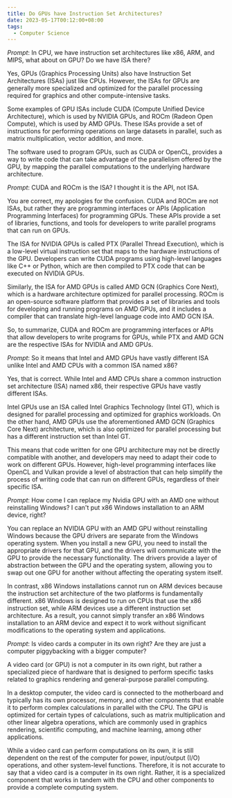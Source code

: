 ```yaml
---
title: Do GPUs have Instruction Set Architectures?
date: 2023-05-17T00:12:00+08:00
tags:
  - Computer Science
---
```

_Prompt_: 
In CPU, we have instruction set architectures like x86, ARM, and MIPS, what about on GPU? Do we have ISA there?

Yes, GPUs (Graphics Processing Units) also have Instruction Set Architectures (ISAs) just like CPUs. However, the ISAs for GPUs are generally more specialized and optimized for the parallel processing required for graphics and other compute-intensive tasks.

Some examples of GPU ISAs include CUDA (Compute Unified Device Architecture), which is used by NVIDIA GPUs, and ROCm (Radeon Open Compute), which is used by AMD GPUs. These ISAs provide a set of instructions for performing operations on large datasets in parallel, such as matrix multiplication, vector addition, and more.

The software used to program GPUs, such as CUDA or OpenCL, provides a way to write code that can take advantage of the parallelism offered by the GPU, by mapping the parallel computations to the underlying hardware architecture.

_Prompt_: 
CUDA and ROCm is the ISA? I thought it is the API, not ISA.

You are correct, my apologies for the confusion. CUDA and ROCm are not ISAs, but rather they are programming interfaces or APIs (Application Programming Interfaces) for programming GPUs. These APIs provide a set of libraries, functions, and tools for developers to write parallel programs that can run on GPUs.

The ISA for NVIDIA GPUs is called PTX (Parallel Thread Execution), which is a low-level virtual instruction set that maps to the hardware instructions of the GPU. Developers can write CUDA programs using high-level languages like C++ or Python, which are then compiled to PTX code that can be executed on NVIDIA GPUs.

Similarly, the ISA for AMD GPUs is called AMD GCN (Graphics Core Next), which is a hardware architecture optimized for parallel processing. ROCm is an open-source software platform that provides a set of libraries and tools for developing and running programs on AMD GPUs, and it includes a compiler that can translate high-level language code into AMD GCN ISA.

So, to summarize, CUDA and ROCm are programming interfaces or APIs that allow developers to write programs for GPUs, while PTX and AMD GCN are the respective ISAs for NVIDIA and AMD GPUs.

_Prompt_: 
So it means that Intel and AMD GPUs have vastly different ISA unlike Intel and AMD CPUs with a common ISA named x86?

Yes, that is correct. While Intel and AMD CPUs share a common instruction set architecture (ISA) named x86, their respective GPUs have vastly different ISAs.

Intel GPUs use an ISA called Intel Graphics Technology (Intel GT), which is designed for parallel processing and optimized for graphics workloads. On the other hand, AMD GPUs use the aforementioned AMD GCN (Graphics Core Next) architecture, which is also optimized for parallel processing but has a different instruction set than Intel GT.

This means that code written for one GPU architecture may not be directly compatible with another, and developers may need to adapt their code to work on different GPUs. However, high-level programming interfaces like OpenCL and Vulkan provide a level of abstraction that can help simplify the process of writing code that can run on different GPUs, regardless of their specific ISA.

_Prompt_: 
How come I can replace my Nvidia GPU with an AMD one without reinstalling Windows? I can't put x86 Windows installation to an ARM device, right?

You can replace an NVIDIA GPU with an AMD GPU without reinstalling Windows because the GPU drivers are separate from the Windows operating system. When you install a new GPU, you need to install the appropriate drivers for that GPU, and the drivers will communicate with the GPU to provide the necessary functionality. The drivers provide a layer of abstraction between the GPU and the operating system, allowing you to swap out one GPU for another without affecting the operating system itself.

In contrast, x86 Windows installations cannot run on ARM devices because the instruction set architecture of the two platforms is fundamentally different. x86 Windows is designed to run on CPUs that use the x86 instruction set, while ARM devices use a different instruction set architecture. As a result, you cannot simply transfer an x86 Windows installation to an ARM device and expect it to work without significant modifications to the operating system and applications.

_Prompt_: 
Is video cards a computer in its own right? Are they are just a computer piggybacking with a bigger computer?

A video card (or GPU) is not a computer in its own right, but rather a specialized piece of hardware that is designed to perform specific tasks related to graphics rendering and general-purpose parallel computing.

In a desktop computer, the video card is connected to the motherboard and typically has its own processor, memory, and other components that enable it to perform complex calculations in parallel with the CPU. The GPU is optimized for certain types of calculations, such as matrix multiplication and other linear algebra operations, which are commonly used in graphics rendering, scientific computing, and machine learning, among other applications.

While a video card can perform computations on its own, it is still dependent on the rest of the computer for power, input/output (I/O) operations, and other system-level functions. Therefore, it is not accurate to say that a video card is a computer in its own right. Rather, it is a specialized component that works in tandem with the CPU and other components to provide a complete computing system.